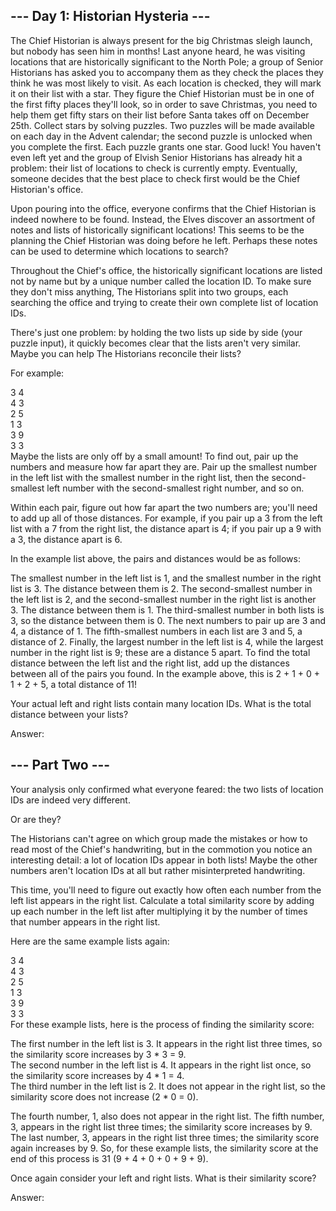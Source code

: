  ## --- Day 1: Historian Hysteria ---
The Chief Historian is always present for the big Christmas sleigh launch, but nobody has seen him in months!
Last anyone heard, he was visiting locations that are historically significant to the North Pole; a group of Senior
Historians has asked you to accompany them as they check the places they think he was most likely to visit.
As each location is checked, they will mark it on their list with a star. They figure the Chief Historian must be in
one of the first fifty places they'll look, so in order to save Christmas, you need to help them get fifty stars on
their list before Santa takes off on December 25th.
Collect stars by solving puzzles. Two puzzles will be made available on each day in the Advent calendar; the second
puzzle is unlocked when you complete the first. Each puzzle grants one star. Good luck!
You haven't even left yet and the group of Elvish Senior Historians has already hit a problem: their list of locations
to check is currently empty. Eventually, someone decides that the best place to check first would be the Chief Historian's office.

Upon pouring into the office, everyone confirms that the Chief Historian is indeed nowhere to be found. Instead, the
Elves discover an assortment of notes and lists of historically significant locations! This seems to be the planning
the Chief Historian was doing before he left. Perhaps these notes can be used to determine which locations to search?

Throughout the Chief's office, the historically significant locations are listed not by name but by a unique number
called the location ID. To make sure they don't miss anything, The Historians split into two groups, each searching
the office and trying to create their own complete list of location IDs.

There's just one problem: by holding the two lists up side by side (your puzzle input), it quickly becomes clear that
the lists aren't very similar. Maybe you can help The Historians reconcile their lists?

For example:

3   4<br>
4   3<br>
2   5<br>
1   3<br>
3   9<br>
3   3<br>
Maybe the lists are only off by a small amount! To find out, pair up the numbers and measure how far apart they are.
Pair up the smallest number in the left list with the smallest number in the right list, then the second-smallest left
number with the second-smallest right number, and so on.

Within each pair, figure out how far apart the two numbers are; you'll need to add up all of those distances.
For example, if you pair up a 3 from the left list with a 7 from the right list, the distance apart is 4;
if you pair up a 9 with a 3, the distance apart is 6.

In the example list above, the pairs and distances would be as follows:

The smallest number in the left list is 1, and the smallest number in the right list is 3.
The distance between them is 2.
The second-smallest number in the left list is 2, and the second-smallest number in the right list is another 3.
The distance between them is 1.
The third-smallest number in both lists is 3, so the distance between them is 0.
The next numbers to pair up are 3 and 4, a distance of 1.
The fifth-smallest numbers in each list are 3 and 5, a distance of 2.
Finally, the largest number in the left list is 4, while the largest number in the right list is 9;
these are a distance 5 apart.
To find the total distance between the left list and the right list, add up the distances between all of the pairs
 you found. In the example above, this is 2 + 1 + 0 + 1 + 2 + 5, a total distance of 11!

Your actual left and right lists contain many location IDs. What is the total distance between your lists?

Answer:

## --- Part Two ---
Your analysis only confirmed what everyone feared: the two lists of location IDs are indeed very different.

Or are they?

The Historians can't agree on which group made the mistakes or how to read most of the Chief's handwriting,
but in the commotion you notice an interesting detail: a lot of location IDs appear in both lists!
Maybe the other numbers aren't location IDs at all but rather misinterpreted handwriting.

This time, you'll need to figure out exactly how often each number from the left list appears in the right list.
Calculate a total similarity score by adding up each number in the left list after multiplying it by the number of
times that number appears in the right list.

Here are the same example lists again:

3   4<br>
4   3<br>
2   5<br>
1   3<br>
3   9<br>
3   3<br>
For these example lists, here is the process of finding the similarity score:

The first number in the left list is 3. It appears in the right list three times,
so the similarity score increases by 3 * 3 = 9.<br>
The second number in the left list is 4. It appears in the right list once,
 so the similarity score increases by 4 * 1 = 4.<br>
The third number in the left list is 2. It does not appear in the right list,
so the similarity score does not increase (2 * 0 = 0).<br>

The fourth number, 1, also does not appear in the right list.
The fifth number, 3, appears in the right list three times; the similarity score increases by 9.
The last number, 3, appears in the right list three times; the similarity score again increases by 9.
So, for these example lists, the similarity score at the end of this process is 31 (9 + 4 + 0 + 0 + 9 + 9).

Once again consider your left and right lists. What is their similarity score?

Answer: